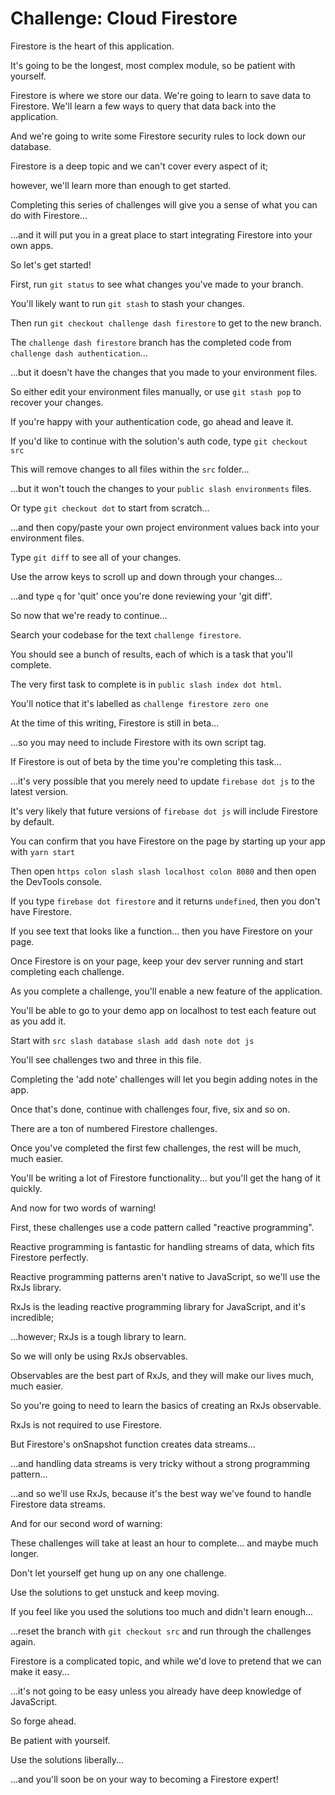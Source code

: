 # Challenge: Cloud Firestore

Firestore is the heart of this application.

It's going to be the longest, most complex module, so be patient with yourself.

Firestore is where we store our data. We're going to learn to save data to Firestore. We'll learn a few ways to query that data back into the application. 

And we're going to write some Firestore security rules to lock down our database.

Firestore is a deep topic and we can't cover every aspect of it;

however, we'll learn more than enough to get started.

Completing this series of challenges will give you a sense of what you can do with Firestore...

...and it will put you in a great place to start integrating Firestore into your own apps.

So let's get started!

First, run `git status` to see what changes you've made to your branch.

You'll likely want to run `git stash` to stash your changes.

Then run `git checkout challenge dash firestore` to get to the new branch.

The `challenge dash firestore` branch has the completed code from `challenge dash authentication`...

...but it doesn't have the changes that you made to your environment files.

So either edit your environment files manually, or use `git stash pop` to recover your changes.

If you're happy with your authentication code, go ahead and leave it.

If you'd like to continue with the solution's auth code, type `git checkout src`

This will remove changes to all files within the `src` folder...

...but it won't touch the changes to your `public slash environments` files.

Or type `git checkout dot` to start from scratch...

...and then copy/paste your own project environment values back into your environment files.

Type `git diff` to see all of your changes.

Use the arrow keys to scroll up and down through your changes...

...and type `q` for 'quit' once you're done reviewing your 'git diff'.

So now that we're ready to continue...

Search your codebase for the text `challenge firestore`.

You should see a bunch of results, each of which is a task that you'll complete.

The very first task to complete is in `public slash index dot html`.

You'll notice that it's labelled as `challenge firestore zero one`

At the time of this writing, Firestore is still in beta...

...so you may need to include Firestore with its own script tag.

If Firestore is out of beta by the time you're completing this task...

...it's very possible that you merely need to update `firebase dot js` to the latest version.

It's very likely that future versions of `firebase dot js` will include Firestore by default.

You can confirm that you have Firestore on the page by starting up your app with `yarn start`

Then open `https colon slash slash localhost colon 8080` and then open the DevTools console.

If you type `firebase dot firestore` and it returns `undefined`, then you don't have Firestore.

If you see text that looks like a function... then you have Firestore on your page.

Once Firestore is on your page, keep your dev server running and start completing each challenge.

As you complete a challenge, you'll enable a new feature of the application.

You'll be able to go to your demo app on localhost to test each feature out as you add it.

Start with `src slash database slash add dash note dot js`

You'll see challenges two and three in this file.

Completing the 'add note' challenges will let you begin adding notes in the app.

Once that's done, continue with challenges four, five, six and so on.

There are a ton of numbered Firestore challenges.

Once you've completed the first few challenges, the rest will be much, much easier.

You'll be writing a lot of Firestore functionality... but you'll get the hang of it quickly.

And now for two words of warning!

First, these challenges use a code pattern called "reactive programming".

Reactive programming is fantastic for handling streams of data, which fits Firestore perfectly.

Reactive programming patterns aren't native to JavaScript, so we'll use the RxJs library.

RxJs is the leading reactive programming library for JavaScript, and it's incredible;

...however; RxJs is a tough library to learn.

So we will only be using RxJs observables. 

Observables are the best part of RxJs, and they will make our lives much, much easier.

So you're going to need to learn the basics of creating an RxJs observable.

RxJs is not required to use Firestore.

But Firestore's onSnapshot function creates data streams...

...and handling data streams is very tricky without a strong programming pattern...

...and so we'll use RxJs, because it's the best way we've found to handle Firestore data streams.

And for our second word of warning:

These challenges will take at least an hour to complete... and maybe much longer.

Don't let yourself get hung up on any one challenge.

Use the solutions to get unstuck and keep moving.

If you feel like you used the solutions too much and didn't learn enough...

...reset the branch with `git checkout src` and run through the challenges again.

Firestore is a complicated topic, and while we'd love to pretend that we can make it easy...

...it's not going to be easy unless you already have deep knowledge of JavaScript.

So forge ahead. 

Be patient with yourself.

Use the solutions liberally...

...and you'll soon be on your way to becoming a Firestore expert!






